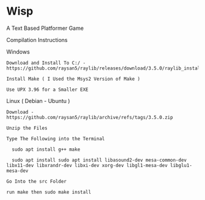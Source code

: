 # Wisp
A Text Based Platformer Game 


Compilation Instructions

  Windows
   
    Download and Install To C:/ - https://github.com/raysan5/raylib/releases/download/3.5.0/raylib_installer_v350.mingw.exe
    
    Install Make ( I Used the Msys2 Version of Make )
    
    Use UPX 3.96 for a Smaller EXE
   
  Linux ( Debian - Ubuntu )
  
    Download - https://github.com/raysan5/raylib/archive/refs/tags/3.5.0.zip
    
    Unzip the Files
    
    Type The Following into the Terminal
      
      sudo apt install g++ make 
      
      sudo apt install sudo apt install libasound2-dev mesa-common-dev libx11-dev libxrandr-dev libxi-dev xorg-dev libgl1-mesa-dev libglu1-mesa-dev
      
    Go Into the src Folder 
    
    run make then sudo make install 

    
    
    
    
    
    
